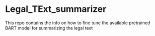 # Legal_TExt_summarizer
This repo contains the info on how to fine tune the available pretrained BART model for summarizing the legal text
